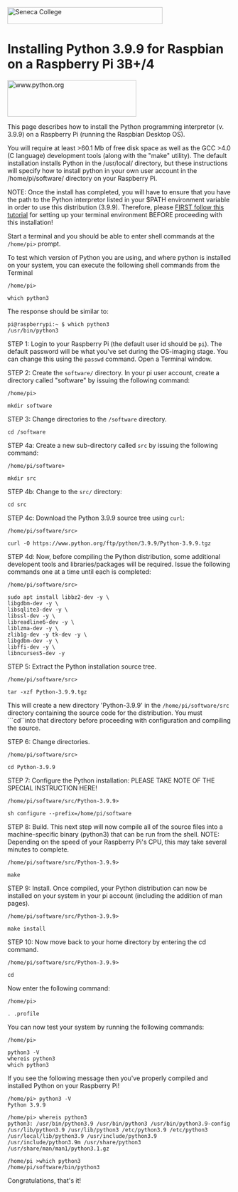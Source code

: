 
<span><img src="../images/senecac.gif" alt="Seneca College" height="38" width="349" /></span>

# Installing Python 3.9.9 for Raspbian on a Raspberry Pi 3B+/4

<a href="http://www.python.org" target="_blank"><img src="../images/python-logo.png" height="82" width="290" alt="www.python.org" /></a>


This page describes how to install the Python programming
interpretor (v. 3.9.9) on a Raspberry Pi (running the Raspbian Desktop OS).

You will require at least >60.1 Mb of free disk space as well as
the GCC >4.0 (C language) development tools (along with the "make" utility).
The default installation installs Python in the /usr/local/ directory,
but these instructions will specify how to install python in your own
user account in the /home/pi/software/ directory on your Raspberry Pi.

NOTE: Once the install has completed, you will have to ensure that
      you have the path to the Python interpretor listed in your $PATH
      environment variable in order to use this distribution (3.9.9).
      Therefore, please [FIRST follow this tutorial](config-image-raspberry-pi-os.md) for setting up your terminal environment
      BEFORE proceeding with this installation!
      
Start a terminal and you should be able to enter shell commands at the ```/home/pi>``` prompt.

To test which version of Python you are using, and where python is installed
on your system, you can execute the following shell commands from the Terminal

```/home/pi>```
```
which python3
```

The response should be similar to:
```
pi@raspberrypi:~ $ which python3
/usr/bin/python3
```

<span class="c9d">STEP 1:</span> Login to your Raspberry Pi (the default user id should
be ```pi```). The default password will be what you've set during the OS-imaging stage.  You can change this using
the `passwd` command. Open a Terminal window.

<span class="c9d">STEP 2:</span> Create the ```software/``` directory.
In your pi user account, create a directory called "software" by issuing the
following command:

```/home/pi>```
```
mkdir software
```
<span class="c9d">STEP 3:</span> Change directories to the ```/software``` directory.
```
cd /software
```
<span class="c9d">STEP 4a:</span> Create a new sub-directory called
```src``` by issuing the following command:

```/home/pi/software>```
```
mkdir src
```
<span class="c9d">STEP 4b:</span> Change to the ```src/``` directory:
```
cd src
```
<span class="c9d">STEP 4c:</span> Download the Python 3.9.9 source tree using `curl`:

```/home/pi/software/src>```
```
curl -O https://www.python.org/ftp/python/3.9.9/Python-3.9.9.tgz
```
<span class="c9d">STEP 4d:</span> Now, before compiling the Python distribution, some additional
developent tools and libraries/packages will be required.
Issue the following commands one at a time until each is completed:

```/home/pi/software/src>```
```
sudo apt install libbz2-dev -y \
libgdbm-dev -y \
libsqlite3-dev -y \
libssl-dev -y \
libreadline6-dev -y \
liblzma-dev -y \
zlib1g-dev -y tk-dev -y \
libgdbm-dev -y \
libffi-dev -y \
libncurses5-dev -y
```
<span class="c9d">STEP 5:</span> Extract the Python installation source tree.

```/home/pi/software/src>```
```
tar -xzf Python-3.9.9.tgz
```

This will create a new directory 'Python-3.9.9' in the ```/home/pi/software/src```
directory containing the source code for the distribution.
You must ```cd``into that directory before proceeding with configuration
and compiling the source.

<span class="c9d">STEP 6:</span> Change directories.

```/home/pi/software/src>```
```
cd Python-3.9.9
```

<span class="c9d">STEP 7:</span> Configure the Python installation:
PLEASE TAKE NOTE OF THE SPECIAL INSTRUCTION HERE!

```/home/pi/software/src/Python-3.9.9>```
```
sh configure --prefix=/home/pi/software
```

<span class="c9d">STEP 8:</span> Build.
This next step will now compile all of the source files into
a machine-specific binary (python3) that can be run from the shell.
NOTE: Depending on the speed of your Raspberry Pi's CPU, this may take several minutes
to complete.

```/home/pi/software/src/Python-3.9.9>```
```
make
```

<span class="c9d">STEP 9:</span> Install.
Once compiled, your Python distribution can now be installed
on your system in your pi account (including the addition
of man pages).

```/home/pi/software/src/Python-3.9.9>```
```
make install
```


<span class="c9d">STEP 10:</span> Now move back to your home directory by entering the cd command.

```/home/pi/software/src/Python-3.9.9>```
```
cd
```

Now enter the following command:

```/home/pi>```
```
. .profile
```

You can now test your system by running the following commands:

```/home/pi>```
```
python3 -V
whereis python3
which python3
```

If you see the following message then you've properly compiled and installed Python on your Raspberry Pi!
```
/home/pi> python3 -V
Python 3.9.9

/home/pi> whereis python3
python3: /usr/bin/python3.9 /usr/bin/python3 /usr/bin/python3.9-config /usr/lib/python3.9 /usr/lib/python3 /etc/python3.9 /etc/python3 /usr/local/lib/python3.9 /usr/include/python3.9 /usr/include/python3.9m /usr/share/python3 /usr/share/man/man1/python3.1.gz

/home/pi >which python3
/home/pi/software/bin/python3
```

Congratulations, that's it!
